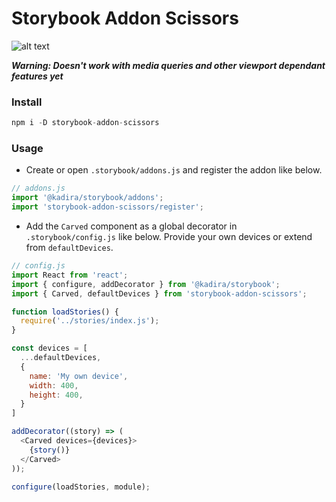 # Storybook Addon Scissors
![alt text](https://raw.githubusercontent.com/PeterPanen/storybook-addon-scissors/master/assets/screenshot.png "screenshot")

***Warning: Doesn't work with media queries and other viewport dependant features yet***

### Install

```javascript
npm i -D storybook-addon-scissors
```

### Usage
- Create or open `.storybook/addons.js` and register the addon like below.
```javascript
// addons.js
import '@kadira/storybook/addons';
import 'storybook-addon-scissors/register';
```
- Add the `Carved` component as a global decorator in `.storybook/config.js` like below. Provide your own devices or extend from `defaultDevices`.
```javascript
// config.js
import React from 'react';
import { configure, addDecorator } from '@kadira/storybook';
import { Carved, defaultDevices } from 'storybook-addon-scissors';

function loadStories() {
  require('../stories/index.js');
}

const devices = [
  ...defaultDevices,
  {
    name: 'My own device',
    width: 400,
    height: 400,
  }
]

addDecorator((story) => (
  <Carved devices={devices}>
    {story()}
  </Carved>
));

configure(loadStories, module);

```
